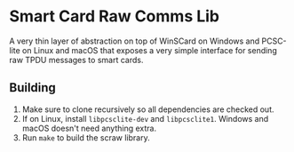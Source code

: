 # Smart Card Raw Comms Lib
A very thin layer of abstraction on top of WinSCard on Windows and PCSC-lite on Linux and macOS that exposes a very simple interface for sending raw TPDU messages to smart cards.

## Building
1. Make sure to clone recursively so all dependencies are checked out.
2. If on Linux, install `libpcsclite-dev` and `libpcsclite1`. Windows and macOS doesn't need anything extra.
3. Run `make` to build the scraw library.
